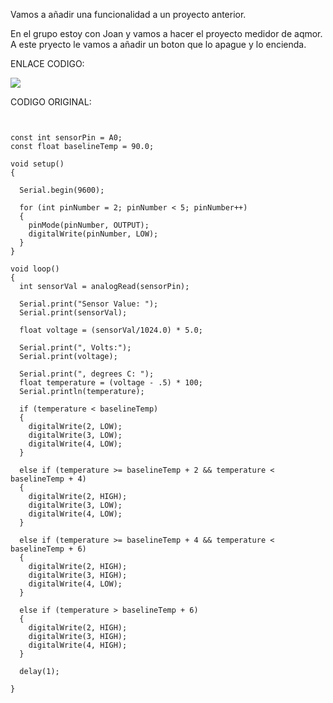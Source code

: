 Vamos a añadir una funcionalidad a un proyecto anterior.

En el grupo estoy con Joan y vamos a hacer el proyecto medidor de aqmor. A este pryecto le vamos a añadir un boton que lo apague y lo encienda.

ENLACE CODIGO:

![](https://github.com/Ainhoa0512/ARDUINO/blob/main/love_o_meter.ino)

CODIGO ORIGINAL:

````


const int sensorPin = A0;
const float baselineTemp = 90.0;

void setup()
{
  
  Serial.begin(9600);
  
  for (int pinNumber = 2; pinNumber < 5; pinNumber++)
  {
    pinMode(pinNumber, OUTPUT);
    digitalWrite(pinNumber, LOW);
  }
}

void loop()
{
  int sensorVal = analogRead(sensorPin);
  
  Serial.print("Sensor Value: ");
  Serial.print(sensorVal);
  
  float voltage = (sensorVal/1024.0) * 5.0;
  
  Serial.print(", Volts:");
  Serial.print(voltage);
  
  Serial.print(", degrees C: ");
  float temperature = (voltage - .5) * 100;
  Serial.println(temperature); 
  
  if (temperature < baselineTemp)
  {
    digitalWrite(2, LOW);
    digitalWrite(3, LOW);
    digitalWrite(4, LOW);
  }
  
  else if (temperature >= baselineTemp + 2 && temperature < baselineTemp + 4)
  {
    digitalWrite(2, HIGH);
    digitalWrite(3, LOW);
    digitalWrite(4, LOW);
  }
  
  else if (temperature >= baselineTemp + 4 && temperature < baselineTemp + 6)
  {
    digitalWrite(2, HIGH);
    digitalWrite(3, HIGH);
    digitalWrite(4, LOW);
  }
  
  else if (temperature > baselineTemp + 6)
  {
    digitalWrite(2, HIGH);
    digitalWrite(3, HIGH);
    digitalWrite(4, HIGH);
  }
  
  delay(1); 
  
}

````


